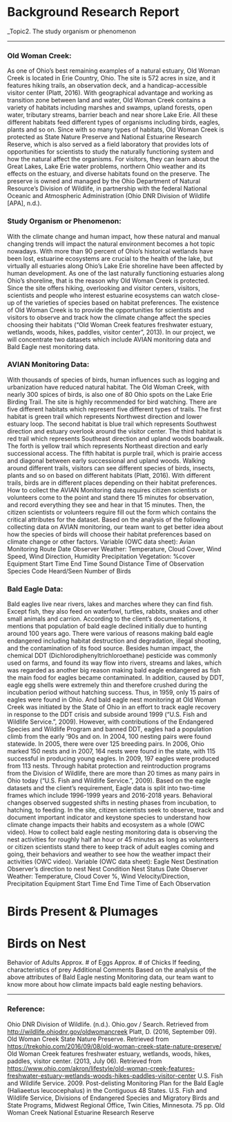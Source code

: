# Background Research Report

_Topic2. The study organism or phenomenon

___
### **Old Woman Creek:**
As one of Ohio’s best remaining examples of a natural estuary, Old Woman Creek is located in Erie Country, Ohio. The site is 572 acres in size, and it features hiking trails, an observation deck, and a handicap-accessible visitor center (Platt, 2016). With geographical advantage and working as transition zone between land and water, Old Woman Creek contains a variety of habitats including marshes and swamps, upland forests, open water, tributary streams, barrier beach and near shore Lake Erie. All these different habitats feed different types of organisms including birds, eagles, plants and so on. Since with so many types of habitats, Old Woman Creek is protected as State Nature Preserve and National Estuarine Research Reserve, which is also served as a field laboratory that provides lots of opportunities for scientists to study the naturally functioning system and how the natural affect the organisms. For visitors, they can learn about the Great Lakes, Lake Erie water problems, northern Ohio weather and its effects on the estuary, and diverse habitats found on the preserve. The preserve is owned and managed by the Ohio Department of Natural Resource’s Division of Wildlife, in partnership with the federal National Oceanic and Atmospheric Administration (Ohio DNR Division of Wildlife [APA], n.d.).

### **Study Organism or Phenomenon:**
With the climate change and human impact, how these natural and manual changing trends will impact the natural environment becomes a hot topic nowadays. With more than 90 percent of Ohio’s historical wetlands have been lost, estuarine ecosystems are crucial to the health of the lake, but virtually all estuaries along Ohio’s Lake Erie shoreline have been affected by human development. As one of the last naturally functioning estuaries along Ohio’s shoreline, that is the reason why Old Woman Creek is protected. Since the site offers hiking, overlooking and visitor centers, visitors, scientists and people who interest estuarine ecosystems can watch close-up of the varieties of species based on habitat preferences. The existence of Old Woman Creek is to provide the opportunities for scientists and visitors to observe and track how the climate change affect the species choosing their habitats (“Old Woman Creek features freshwater estuary, wetlands, woods, hikes, paddles, visitor center”, 2013). In our project, we will concentrate two datasets which include AVIAN monitoring data and Bald Eagle nest monitoring data.

### **AVIAN Monitoring Data:**
With thousands of species of birds, human influences such as logging and urbanization have reduced natural habitat. The Old Woman Creek, with nearly 300 spices of birds, is also one of 80 Ohio spots on the Lake Erie Birding Trail. The site is highly recommended for bird watching. There are five different habitats which represent five different types of trails. The first habitat is green trail which represents Northwest direction and lower estuary loop. The second habitat is blue trail which represents Southwest direction and estuary overlook around the visitor center. The third habitat is red trail which represents Southeast direction and upland woods boardwalk. The forth is yellow trail which represents Northeast direction and early successional access. The fifth habitat is purple trail, which is prairie access and diagonal between early successional and upland woods. Walking around different trails, visitors can see different species of birds, insects, plants and so on based on different habitats (Platt, 2016). 
With different trails, birds are in different places depending on their habitat preferences. How to collect the AVIAN Monitoring data requires citizen scientists or volunteers come to the point and stand there 15 minutes for observation, and record everything they see and hear in that 15 minutes. Then, the citizen scientists or volunteers require fill out the form which contains the critical attributes for the dataset. Based on the analysis of the following collecting data on AVIAN monitoring, our team want to get better idea about how the species of birds will choose their habitat preferences based on climate change or other factors.
Variable (OWC data sheet):
Avian Monitoring Route
Date
Observer
Weather: Temperature, Cloud Cover, Wind Speed, Wind Direction, Humidity
Precipitation
Vegetation: %cover
Equipment
Start Time
End Time
Sound Distance
Time of Observation
Species Code
Heard/Seen
Number of Birds

### **Bald Eagle Data:**
Bald eagles live near rivers, lakes and marches where they can find fish. Except fish, they also feed on waterfowl, turtles, rabbits, snakes and other small animals and carrion. According to the client’s documentations, it mentions that population of bald eagle declined initially due to hunting around 100 years ago. There were various of reasons making bald eagle endangered including habitat destruction and degradation, illegal shooting, and the contamination of its food source. Besides human impact, the chemical DDT (Dichlorodiphenyltrichloroethane) pesticide was commonly used on farms, and found its way flow into rivers, streams and lakes, which was regarded as another big reason making bald eagle endangered as fish the main food for eagles became contaminated. In addition, caused by DDT, eagle egg shells were extremely thin and therefore crushed during the incubation period without hatching success. Thus, in 1959, only 15 pairs of eagles were found in Ohio. And bald eagle nest monitoring at Old Woman Creek was initiated by the State of Ohio in an effort to track eagle recovery in response to the DDT crisis and subside around 1999 (“U.S. Fish and Wildlife Service.”, 2009).
However, with contributions of the Endangered Species and Wildlife Program and banned DDT, eagles had a population climb from the early ‘90s and on. In 2004, 100 nesting pairs were found statewide. In 2005, there were over 125 breeding pairs. In 2006, Ohio marked 150 nests and in 2007, 164 nests were found in the state, with 115 successful in producing young eagles. In 2009, 197 eagles were produced from 113 nests. Through habitat protection and reintroduction programs from the Division of Wildlife, there are more than 20 times as many pairs in Ohio today (“U.S. Fish and Wildlife Service.”, 2009). 
Based on the eagle datasets and the client’s requirement, Eagle data is split into two-time frames which include 1996-1999 years and 2016-2018 years. Behavioral changes observed suggested shifts in nesting phases from incubation, to hatching, to feeding. In the site, citizen scientists seek to observe, track and document important indicator and keystone species to understand how climate change impacts their habits and ecosystem as a whole (OWC video). 
How to collect bald eagle nesting monitoring data is observing the nest activities for roughly half an hour or 45 minutes as long as volunteers or citizen scientists stand there to keep track of adult eagles coming and going, their behaviors and weather to see how the weather impact their activities (OWC video).
Variable (OWC data sheet):
Eagle Nest Destination
Observer’s direction to nest
Nest Condition
Nest Status
Date
Observer
Weather: Temperature, Cloud Cover %, Wind Velocity/Direction, Precipitation
Equipment
Start Time
End Time
Time of Each Observation
# Birds Present & Plumages
# Birds on Nest
Behavior of Adults
Approx. # of Eggs
Approx. # of Chicks
If feeding, characteristics of prey
Additional Comments
Based on the analysis of the above attributes of Bald Eagle nesting Monitoring data, our team want to know more about how climate impacts bald eagle nesting behaviors. 

___
### **Reference:**
Ohio DNR Division of Wildlife. (n.d.). Ohio.gov / Search. Retrieved from 
http://wildlife.ohiodnr.gov/oldwomancreek
Platt, D. (2016, September 09). Old Woman Creek State Nature Preserve. Retrieved from https://trekohio.com/2016/09/08/old-woman-creek-state-nature-preserve/
Old Woman Creek features freshwater estuary, wetlands, woods, hikes, paddles, visitor center. (2013, July 06). Retrieved from 
https://www.ohio.com/akron/lifestyle/old-woman-creek-features-freshwater-estuary-wetlands-woods-hikes-paddles-visitor-center
U.S. Fish and Wildlife Service. 2009. Post-delisting Monitoring Plan for the Bald Eagle (Haliaeetus leucocephalus) in the Contiguous 48 States. U.S. Fish and Wildlife Service, Divisions of Endangered Species and Migratory Birds and State Programs, Midwest Regional Office, Twin Cities, Minnesota. 75 pp.
Old Woman Creek National Estuarine Research Reserve
